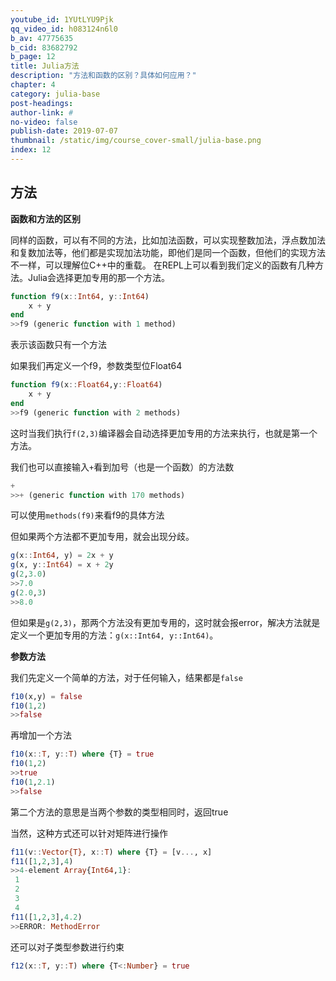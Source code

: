 ```yaml
---
youtube_id: 1YUtLYU9Pjk
qq_video_id: h083124n6l0
b_av: 47775635
b_cid: 83682792
b_page: 12
title: Julia方法
description: "方法和函数的区别？具体如何应用？"
chapter: 4
category: julia-base
post-headings:
author-link: #
no-video: false
publish-date: 2019-07-07
thumbnail: /static/img/course_cover-small/julia-base.png
index: 12
---
```



## 方法
**函数和方法的区别**

同样的函数，可以有不同的方法，比如加法函数，可以实现整数加法，浮点数加法和复数加法等，他们都是实现加法功能，即他们是同一个函数，但他们的实现方法不一样，可以理解位C++中的重载。
在REPL上可以看到我们定义的函数有几种方法。Julia会选择更加专用的那一个方法。
```Julia
function f9(x::Int64, y::Int64)
    x + y   
end
>>f9 (generic function with 1 method)
```
表示该函数只有一个方法

如果我们再定义一个f9，参数类型位Float64
```Julia
function f9(x::Float64,y::Float64)
    x + y   
end
>>f9 (generic function with 2 methods)
```
这时当我们执行`f(2,3)`编译器会自动选择更加专用的方法来执行，也就是第一个方法。

我们也可以直接输入`+`看到加号（也是一个函数）的方法数
```Julia
+
>>+ (generic function with 170 methods)
```
可以使用`methods(f9)`来看f9的具体方法



但如果两个方法都不更加专用，就会出现分歧。
```Julia
g(x::Int64, y) = 2x + y
g(x, y::Int64) = x + 2y
g(2,3.0)
>>7.0
g(2.0,3)
>>8.0
```
但如果是`g(2,3)`，那两个方法没有更加专用的，这时就会报error，解决方法就是定义一个更加专用的方法：`g(x::Int64, y::Int64)`。

**参数方法**

我们先定义一个简单的方法，对于任何输入，结果都是`false`
```Julia
f10(x,y) = false
f10(1,2)
>>false
```
再增加一个方法
```Julia
f10(x::T, y::T) where {T} = true
f10(1,2)
>>true
f10(1,2.1)
>>false
```
第二个方法的意思是当两个参数的类型相同时，返回true



当然，这种方式还可以针对矩阵进行操作
```Julia
f11(v::Vector{T}, x::T) where {T} = [v..., x]
f11([1,2,3],4)
>>4-element Array{Int64,1}:
 1
 2
 3
 4
f11([1,2,3],4.2)
>>ERROR: MethodError
```
还可以对子类型参数进行约束
```Julia
f12(x::T, y::T) where {T<:Number} = true
```






